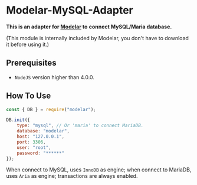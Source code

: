 # Modelar-MySQL-Adapter

**This is an adapter for [Modelar](https://github.com/hyurl/modelar) to**
**connect MySQL/Maria database.**

(This module is internally included by Modelar, you don't have to download it
before using it.)

## Prerequisites

- `NodeJS` version higher than 4.0.0.

## How To Use

```javascript
const { DB } = require("modelar");

DB.init({
    type: "mysql", // Or 'maria' to connect MariaDB.
    database: "modelar",
    host: "127.0.0.1",
    port: 3306,
    user: "root",
    password: "******"
});
```

When connect to MySQL, uses `InnoDB` as engine; when connect to MariaDB, uses 
`Aria` as engine; transactions are always enabled.